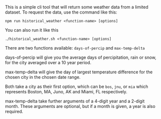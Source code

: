 This is a simple cli tool that will return some weather data from a limited dataset.  To request the data, use the command like this:

`npm run historical_weather <function-name> [options]`

You can also run it like this

`./historical_weather.sh <function-name> [options]`

There are two functions available: `days-of-percip` and `max-temp-delta`

days-of-percip will give you the average days of percipitation, rain or snow, for the city averaged over a 10 year period.

max-temp-delta will give the day of largest temperature difference for the chosen city in the chosen date range.

Both take a city as their first option, which can be `bos`, `jnu`, or `mia` which represents Boston, MA, Juno, AK and Miami, FL respectively.

max-temp-delta take further arguments of a 4-digit year and a 2-digit month.  These arguments are optional, but if a month is given, a year is also required.

